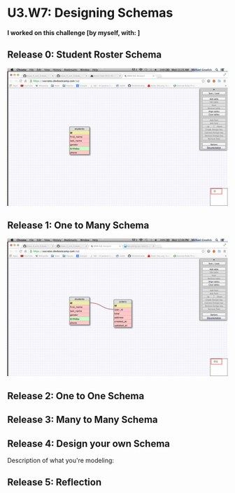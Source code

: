 # U3.W7: Designing Schemas


#### I worked on this challenge [by myself, with: ]


## Release 0: Student Roster Schema
<!-- display your image inline here -->
![Student](https://raw.githubusercontent.com/michaelginalick/phase_0_unit_3/master/week_7/imgs/students.jpg)

## Release 1: One to Many Schema
<!-- display your image inline here -->
![One to many](https://raw.githubusercontent.com/michaelginalick/phase_0_unit_3/master/week_7/imgs/one_to_many.jpg)

## Release 2: One to One Schema
<!-- display your image inline here -->


## Release 3: Many to Many Schema
<!-- display your image inline here -->


## Release 4: Design your own Schema
Description of what you're modeling: 

<!-- display your one-to-one image inline here -->
<!-- display your many-to-many image inline here -->

## Release 5: Reflection
